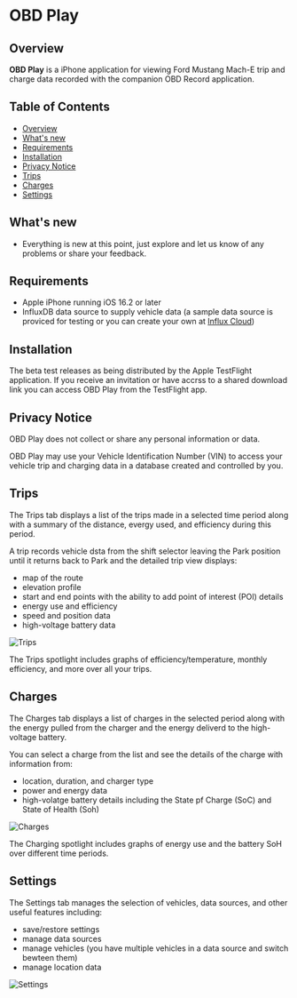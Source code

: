 #  OBD Play

<a id='overview'></a>
## Overview
**OBD Play** is a iPhone application for viewing Ford Mustang Mach-E trip and charge data recorded with the companion OBD Record application.

## Table of Contents
- [Overview](#overview)
- [What's new](#whats-new)
- [Requirements](#requirements)
- [Installation](#installation)
- [Privacy Notice](#privacy)
- [Trips](#trips)
- [Charges](#charges)
- [Settings](#settings)

<a id='whats-new'></a>
## What's new
- Everything is new at this point, just explore and let us know of any problems or share your feedback.

<a id='requirements'></a>
## Requirements
- Apple iPhone running iOS 16.2 or later
- InfluxDB data source to supply vehicle data (a sample data source is proviced for testing or you can create your own at [Influx Cloud](https://cloud2.influxdata.com/signup))

<a id='installation'></a>
## Installation
The beta test releases as being distributed by the Apple TestFlight application.  If you receive an invitation or have accrss to a shared download link you can access OBD Play from the TestFlight app.

<a id='privacy'></a>
## Privacy Notice
OBD Play does not collect or share any personal information or data.

OBD Play may use your Vehicle Identification Number (VIN) to access your vehicle trip and charging data in a database created and controlled by you.

<a id='trips'></a>
## Trips
The Trips tab displays a list of the trips made in a selected time period along with a summary of the distance, evergy used, and efficiency during this period.

A trip records vehicle dsta from the shift selector leaving the Park position until it returns back to Park and the detailed trip view displays:
- map of the route
- elevation profile
- start and end points with the ability to add point of interest (POI) details
- energy use and efficiency
- speed and position data
- high-voltage battery data

![Trips](https://raw.githubusercontent.com/sillygoose/obd-play/main/images/Trips.png)

The Trips spotlight includes graphs of efficiency/temperature, monthly efficiency, and more over all your trips.

<a id='charges'></a>
## Charges
The Charges tab displays a list of charges in the selected period along with the energy pulled from the charger and the energy deliverd to the high-voltage battery.

You can select a charge from the list and see the details of the charge with information from:
- location, duration, and charger type
- power and energy data
- high-volatge battery details including the State pf Charge (SoC) and State of Health (Soh)

![Charges](https://raw.githubusercontent.com/sillygoose/obd-play/main/images/Charges.png)

The Charging spotlight includes graphs of energy use and the battery SoH over different time periods.

<a id='settings'></a>
## Settings
The Settings tab manages the selection of vehicles, data sources, and other useful features including:
- save/restore settings
- manage data sources
- manage vehicles (you have multiple vehicles in a data source and switch bewteen them)
- manage location data

![Settings](https://raw.githubusercontent.com/sillygoose/obd-play/main/images/Settings.png)

